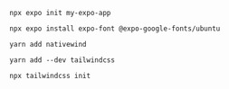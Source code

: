 `npx expo init my-expo-app`

`npx expo install expo-font @expo-google-fonts/ubuntu`

`yarn add nativewind`


`yarn add --dev tailwindcss`

`npx tailwindcss init`


